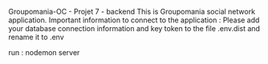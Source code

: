 
Groupomania-OC - Projet 7 - backend
This is Groupomania social network application.
Important information to connect to the application : Please add your database connection information and key token to the file .env.dist and rename it to .env

 run : nodemon server


